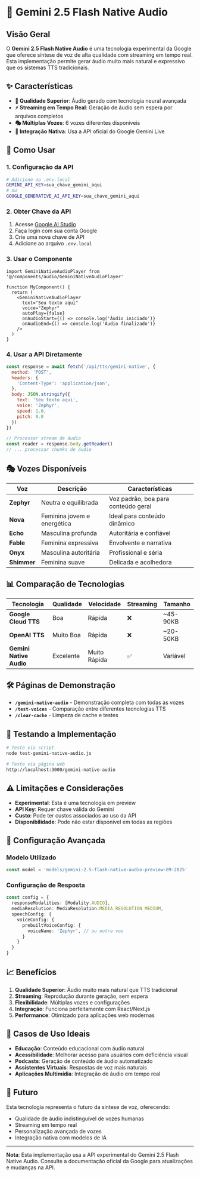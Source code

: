 # 🎤 Gemini 2.5 Flash Native Audio

## Visão Geral

O **Gemini 2.5 Flash Native Audio** é uma tecnologia experimental da Google que oferece síntese de voz de alta qualidade com streaming em tempo real. Esta implementação permite gerar áudio muito mais natural e expressivo que os sistemas TTS tradicionais.

## ✨ Características

- **🎯 Qualidade Superior**: Áudio gerado com tecnologia neural avançada
- **⚡ Streaming em Tempo Real**: Geração de áudio sem espera por arquivos completos
- **🎭 Múltiplas Vozes**: 6 vozes diferentes disponíveis
- **🔄 Integração Nativa**: Usa a API oficial do Google Gemini Live

## 🚀 Como Usar

### 1. Configuração da API

```bash
# Adicione ao .env.local
GEMINI_API_KEY=sua_chave_gemini_aqui
# ou
GOOGLE_GENERATIVE_AI_API_KEY=sua_chave_gemini_aqui
```

### 2. Obter Chave da API

1. Acesse [Google AI Studio](https://ai.google.dev/)
2. Faça login com sua conta Google
3. Crie uma nova chave de API
4. Adicione ao arquivo `.env.local`

### 3. Usar o Componente

```tsx
import GeminiNativeAudioPlayer from '@/components/audio/GeminiNativeAudioPlayer'

function MyComponent() {
  return (
    <GeminiNativeAudioPlayer
      text="Seu texto aqui"
      voice="Zephyr"
      autoPlay={false}
      onAudioStart={() => console.log('Áudio iniciado')}
      onAudioEnd={() => console.log('Áudio finalizado')}
    />
  )
}
```

### 4. Usar a API Diretamente

```javascript
const response = await fetch('/api/tts/gemini-native', {
  method: 'POST',
  headers: {
    'Content-Type': 'application/json',
  },
  body: JSON.stringify({
    text: 'Seu texto aqui',
    voice: 'Zephyr',
    speed: 1.0,
    pitch: 0.0
  })
})

// Processar stream de áudio
const reader = response.body.getReader()
// ... processar chunks de áudio
```

## 🎭 Vozes Disponíveis

| Voz | Descrição | Características |
|-----|-----------|-----------------|
| **Zephyr** | Neutra e equilibrada | Voz padrão, boa para conteúdo geral |
| **Nova** | Feminina jovem e energética | Ideal para conteúdo dinâmico |
| **Echo** | Masculina profunda | Autoritária e confiável |
| **Fable** | Feminina expressiva | Envolvente e narrativa |
| **Onyx** | Masculina autoritária | Profissional e séria |
| **Shimmer** | Feminina suave | Delicada e acolhedora |

## 📊 Comparação de Tecnologias

| Tecnologia | Qualidade | Velocidade | Streaming | Tamanho |
|------------|-----------|------------|-----------|---------|
| **Google Cloud TTS** | Boa | Rápida | ❌ | ~45-90KB |
| **OpenAI TTS** | Muito Boa | Rápida | ❌ | ~20-50KB |
| **Gemini Native Audio** | Excelente | Muito Rápida | ✅ | Variável |

## 🛠️ Páginas de Demonstração

- **`/gemini-native-audio`** - Demonstração completa com todas as vozes
- **`/test-voices`** - Comparação entre diferentes tecnologias TTS
- **`/clear-cache`** - Limpeza de cache e testes

## 🧪 Testando a Implementação

```bash
# Teste via script
node test-gemini-native-audio.js

# Teste via página web
http://localhost:3000/gemini-native-audio
```

## ⚠️ Limitações e Considerações

- **Experimental**: Esta é uma tecnologia em preview
- **API Key**: Requer chave válida do Gemini
- **Custo**: Pode ter custos associados ao uso da API
- **Disponibilidade**: Pode não estar disponível em todas as regiões

## 🔧 Configuração Avançada

### Modelo Utilizado
```typescript
const model = 'models/gemini-2.5-flash-native-audio-preview-09-2025'
```

### Configuração de Resposta
```typescript
const config = {
  responseModalities: [Modality.AUDIO],
  mediaResolution: MediaResolution.MEDIA_RESOLUTION_MEDIUM,
  speechConfig: {
    voiceConfig: {
      prebuiltVoiceConfig: {
        voiceName: 'Zephyr', // ou outra voz
      }
    }
  }
}
```

## 📈 Benefícios

1. **Qualidade Superior**: Áudio muito mais natural que TTS tradicional
2. **Streaming**: Reprodução durante geração, sem espera
3. **Flexibilidade**: Múltiplas vozes e configurações
4. **Integração**: Funciona perfeitamente com React/Next.js
5. **Performance**: Otimizado para aplicações web modernas

## 🎯 Casos de Uso Ideais

- **Educação**: Conteúdo educacional com áudio natural
- **Acessibilidade**: Melhorar acesso para usuários com deficiência visual
- **Podcasts**: Geração de conteúdo de áudio automatizado
- **Assistentes Virtuais**: Respostas de voz mais naturais
- **Aplicações Multimídia**: Integração de áudio em tempo real

## 🔮 Futuro

Esta tecnologia representa o futuro da síntese de voz, oferecendo:
- Qualidade de áudio indistinguível de vozes humanas
- Streaming em tempo real
- Personalização avançada de vozes
- Integração nativa com modelos de IA

---

**Nota**: Esta implementação usa a API experimental do Gemini 2.5 Flash Native Audio. Consulte a documentação oficial da Google para atualizações e mudanças na API.
